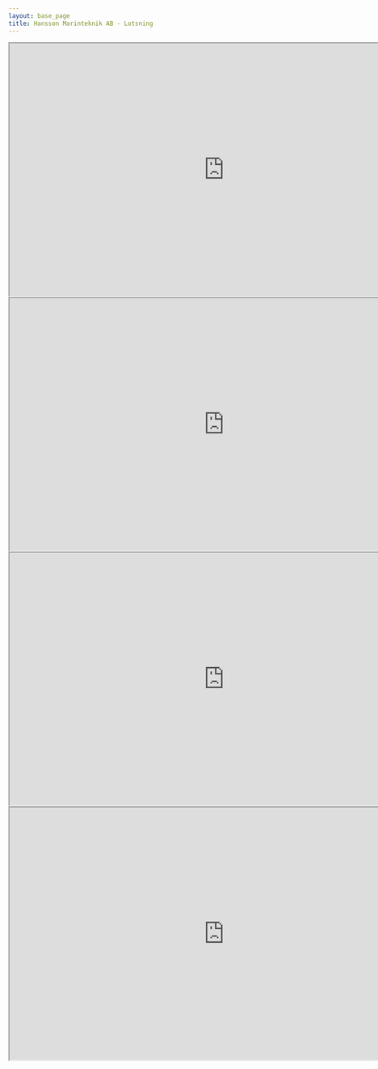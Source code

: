 ```yaml
---
layout: base_page
title: Hansson Marinteknik AB - Lotsning
---
```


<div>
  <iframe src="https://eservices.sjofartsverket.se/lotsinfopublic/lotsning_frames.asp" width="850" height="500"></iframe>
</div>
<div>
  <iframe src="https://ext.shorelink.se/fartyg/lulea/" width="850" height="500"></iframe>
</div>
<div>
  <iframe src="https://ext.shorelink.se/fartyg/pitea/" width="850" height="500"></iframe>
</div>
<div>
  <iframe src="https://ext.shorelink.se/fartyg/ske/" width="850" height="500"></iframe>
</div>
